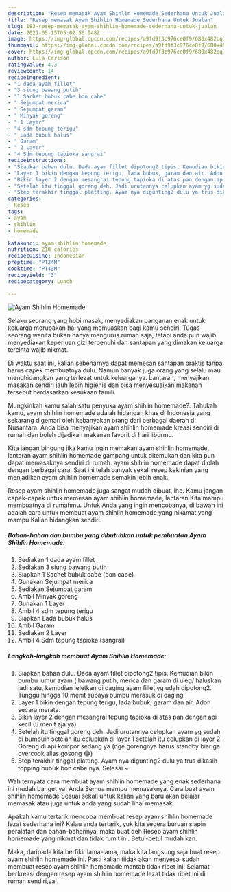 ```yaml
---
description: "Resep memasak Ayam Shihlin Homemade Sederhana Untuk Jualan"
title: "Resep memasak Ayam Shihlin Homemade Sederhana Untuk Jualan"
slug: 183-resep-memasak-ayam-shihlin-homemade-sederhana-untuk-jualan
date: 2021-05-15T05:02:56.948Z
image: https://img-global.cpcdn.com/recipes/a9fd9f3c976ce0f9/680x482cq70/ayam-shihlin-homemade-foto-resep-utama.jpg
thumbnail: https://img-global.cpcdn.com/recipes/a9fd9f3c976ce0f9/680x482cq70/ayam-shihlin-homemade-foto-resep-utama.jpg
cover: https://img-global.cpcdn.com/recipes/a9fd9f3c976ce0f9/680x482cq70/ayam-shihlin-homemade-foto-resep-utama.jpg
author: Lula Carlson
ratingvalue: 4.3
reviewcount: 14
recipeingredient:
- "1 dada ayam fillet"
- "3 siung bawang putih"
- "1 Sachet bubuk cabe bon cabe"
- " Sejumpat merica"
- " Sejumpat garam"
- " Minyak goreng"
- " 1 Layer"
- "4 sdm tepung terigu"
- " Lada bubuk halus"
- " Garam"
- " 2 Layer"
- "4 Sdm tepung tapioka sangrai"
recipeinstructions:
- "Siapkan bahan dulu. Dada ayam fillet dipotong2 tipis. Kemudian bikin bumbu lumur ayam ( bawang putih, merica dan garam di uleg/ haluskan jadi satu, kemudian leletkan di daging ayam fillet yg udah dipotong2. Tunggu hingga 10 menit supaya bumbu merasuk di daging"
- "Layer 1 bikin dengan tepung terigu, lada bubuk, garam dan air. Adon secara merata."
- "Bikin layer 2 dengan mesangrai tepung tapioka di atas pan dengan api kecil (5 menit aja ya)."
- "Setelah itu tinggal goreng deh. Jadi urutannya celupkan ayam yg sudah di bumbuin setelah itu celupkan di layer 1 setelah itu celupkan di layer 2. Goreng di api kompor sedang ya (nge gorengnya harus standby biar ga overcook alias gosong 😂)"
- "Step terakhir tinggal platting. Ayam nya digunting2 dulu ya trus dikasih topping bubuk bon cabe nya. Selesai ~"
categories:
- Resep
tags:
- ayam
- shihlin
- homemade

katakunci: ayam shihlin homemade 
nutrition: 218 calories
recipecuisine: Indonesian
preptime: "PT24M"
cooktime: "PT43M"
recipeyield: "3"
recipecategory: Lunch

---
```



![Ayam Shihlin Homemade](https://img-global.cpcdn.com/recipes/a9fd9f3c976ce0f9/680x482cq70/ayam-shihlin-homemade-foto-resep-utama.jpg)

Selaku seorang yang hobi masak, menyediakan panganan enak untuk keluarga merupakan hal yang memuaskan bagi kamu sendiri. Tugas seorang  wanita bukan hanya mengurus rumah saja, tetapi anda pun wajib menyediakan keperluan gizi terpenuhi dan santapan yang dimakan keluarga tercinta wajib nikmat.

Di waktu  saat ini, kalian sebenarnya dapat memesan santapan praktis tanpa harus capek membuatnya dulu. Namun banyak juga orang yang selalu mau menghidangkan yang terlezat untuk keluarganya. Lantaran, menyajikan masakan sendiri jauh lebih higienis dan bisa menyesuaikan makanan tersebut berdasarkan kesukaan famili. 



Mungkinkah kamu salah satu penyuka ayam shihlin homemade?. Tahukah kamu, ayam shihlin homemade adalah hidangan khas di Indonesia yang sekarang digemari oleh kebanyakan orang dari berbagai daerah di Nusantara. Anda bisa menyajikan ayam shihlin homemade kreasi sendiri di rumah dan boleh dijadikan makanan favorit di hari liburmu.

Kita jangan bingung jika kamu ingin memakan ayam shihlin homemade, lantaran ayam shihlin homemade gampang untuk ditemukan dan kita pun dapat memasaknya sendiri di rumah. ayam shihlin homemade dapat diolah dengan berbagai cara. Saat ini telah banyak sekali resep kekinian yang menjadikan ayam shihlin homemade semakin lebih enak.

Resep ayam shihlin homemade juga sangat mudah dibuat, lho. Kamu jangan capek-capek untuk memesan ayam shihlin homemade, lantaran Kita mampu membuatnya di rumahmu. Untuk Anda yang ingin mencobanya, di bawah ini adalah cara untuk membuat ayam shihlin homemade yang nikamat yang mampu Kalian hidangkan sendiri.

<!--inarticleads1-->

##### Bahan-bahan dan bumbu yang dibutuhkan untuk pembuatan Ayam Shihlin Homemade:

1. Sediakan 1 dada ayam fillet
1. Sediakan 3 siung bawang putih
1. Siapkan 1 Sachet bubuk cabe (bon cabe)
1. Gunakan  Sejumpat merica
1. Sediakan  Sejumpat garam
1. Ambil  Minyak goreng
1. Gunakan  1 Layer
1. Ambil 4 sdm tepung terigu
1. Siapkan  Lada bubuk halus
1. Ambil  Garam
1. Sediakan  2 Layer
1. Ambil 4 Sdm tepung tapioka (sangrai)




<!--inarticleads2-->

##### Langkah-langkah membuat Ayam Shihlin Homemade:

1. Siapkan bahan dulu. Dada ayam fillet dipotong2 tipis. Kemudian bikin bumbu lumur ayam ( bawang putih, merica dan garam di uleg/ haluskan jadi satu, kemudian leletkan di daging ayam fillet yg udah dipotong2. Tunggu hingga 10 menit supaya bumbu merasuk di daging
1. Layer 1 bikin dengan tepung terigu, lada bubuk, garam dan air. Adon secara merata.
1. Bikin layer 2 dengan mesangrai tepung tapioka di atas pan dengan api kecil (5 menit aja ya).
1. Setelah itu tinggal goreng deh. Jadi urutannya celupkan ayam yg sudah di bumbuin setelah itu celupkan di layer 1 setelah itu celupkan di layer 2. Goreng di api kompor sedang ya (nge gorengnya harus standby biar ga overcook alias gosong 😂)
1. Step terakhir tinggal platting. Ayam nya digunting2 dulu ya trus dikasih topping bubuk bon cabe nya. Selesai ~




Wah ternyata cara membuat ayam shihlin homemade yang enak sederhana ini mudah banget ya! Anda Semua mampu memasaknya. Cara buat ayam shihlin homemade Sesuai sekali untuk kalian yang baru akan belajar memasak atau juga untuk anda yang sudah lihai memasak.

Apakah kamu tertarik mencoba membuat resep ayam shihlin homemade lezat sederhana ini? Kalau anda tertarik, yuk kita segera buruan siapin peralatan dan bahan-bahannya, maka buat deh Resep ayam shihlin homemade yang nikmat dan tidak rumit ini. Betul-betul mudah kan. 

Maka, daripada kita berfikir lama-lama, maka kita langsung saja buat resep ayam shihlin homemade ini. Pasti kalian tiidak akan menyesal sudah membuat resep ayam shihlin homemade mantab tidak ribet ini! Selamat berkreasi dengan resep ayam shihlin homemade lezat tidak ribet ini di rumah sendiri,ya!.

